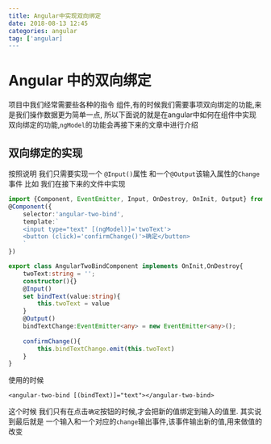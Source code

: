 ```yaml
---
title: Angular中实现双向绑定
date: 2018-08-13 12:45
categories: angular 
tag: ['angular]
---
```

# Angular 中的双向绑定
项目中我们经常需要些各种的指令 组件,有的时候我们需要事项双向绑定的功能,来是我们操作数据更为简单一点,
所以下面说的就是在angular中如何在组件中实现双向绑定的功能,`ngModel`的功能会再接下来的文章中进行介绍

## 双向绑定的实现
按照说明 我们只需要实现一个 `@Input()`属性 和一个`@Output`该输入属性的`Change`事件
比如 我们在接下来的文件中实现
```typescript
import {Component, EventEmitter, Input, OnDestroy, OnInit, Output} from "@angular/core"
@Component({
    selector:'angular-two-bind',
    template:`
    <input type="text" [(ngModel)]='twoText'>
    <button (click)='confirmChange()'>确定</button>
    `
})

export class AngularTwoBindComponent implements OnInit,OnDestroy{
    twoText:string = '';
    constructor(){}
    @Input()
    set bindText(value:string){
        this.twoText = value
    }
    @Output()
    bindTextChange:EventEmitter<any> = new EventEmitter<any>();
    
    confirmChange(){
        this.bindTextChange.emit(this.twoText)
    }
}
```
使用的时候
```angular2html
<angular-two-bind [(bindText)]="text"></angular-two-bind>
```

这个时候 我们只有在点击`确定`按钮的时候,才会把新的值绑定到输入的值里.
其实说到最后就是 一个输入和一个对应的`change`输出事件,该事件输出新的值,用来做值的改变
